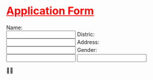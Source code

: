 <html>
<body>
<form>
<h1 style="color:red;"> <u>Application Form</u></h1>
Name:<br>
<input type="text">
Distric:<br>
<input type="text">
Address: <br>
<input type ="text">
Gender:<br>
<input type="radio ">

<input type= "check box">
</form>
</body>
</html>
🖕🖕
